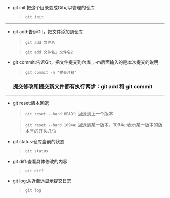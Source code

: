 * git init 把这个目录变成Git可以管理的仓库
    > `git init` 

*****
* git add:告诉Git，把文件添加到仓库
    > `git add 文件名`

    > `git add 文件名1 文件名2`

* git commit:告诉Git，把文件提交到仓库；-m后面输入的是本次提交的说明
    > `git commit -m "提交注释"`

    ###  提交修改和提交新文件都有执行两步：git add 和 git commit
*****
* git reset:版本回退
    > `git reset --hard HEAD^`: 回退到上一个版本 

    > `git reset --hard 1094a`: 回退到某一版本，1094a:表示某一版本的版本号的开头几位
* git status:仓库当前的状态
    > `git status`

* git diff:查看具体修改的内容
    > `git diff`
* git log:从近至远显示提交日志
    > `git log`





